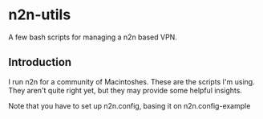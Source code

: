 # n2n-utils

A few bash scripts for managing a n2n based VPN.

## Introduction

I run n2n for a community of Macintoshes.  These are the scripts I'm using.  They aren't quite right yet, but they may provide some helpful insights.

Note that you have to set up n2n.config, basing it on n2n.config-example

